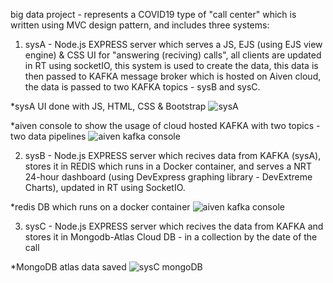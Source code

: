 big data project - represents a COVID19 type of "call center" which is written using MVC design pattern, and includes three systems:

1) sysA - Node.js EXPRESS server which serves a JS, EJS (using EJS view engine) & CSS  UI for "answering (reciving) calls", all clients are updated in RT using socketIO, this system is used to create the data, this data is then passed to KAFKA message broker which is hosted on Aiven cloud, the data is passed to two KAFKA topics - sysB and sysC.

*sysA UI done with JS, HTML, CSS & Bootstrap
![sysA](https://user-images.githubusercontent.com/44900773/92362394-9e808580-f0f8-11ea-90b8-e9aa1bb17a2f.jpg)

*aiven console to show the usage of cloud hosted KAFKA with two topics - two data pipelines
![aiven kafka console](https://user-images.githubusercontent.com/44900773/92363617-6da15000-f0fa-11ea-98f6-bbd78e2098a8.png)

2) sysB - Node.js EXPRESS server which recives data from KAFKA (sysA), stores it in REDIS which runs in a Docker container, and serves a NRT 24-hour dashboard (using DevExpress graphing library - DevExtreme Charts), updated in RT using SocketIO.

*redis DB which runs on a docker container
![aiven kafka console](https://user-images.githubusercontent.com/44900773/92363991-0d5ede00-f0fb-11ea-80f5-fc56ab2d0c8b.png)


3) sysC - Node.js EXPRESS server which recives the data from KAFKA and stores it in Mongodb-Atlas Cloud DB - in a collection by the date of the call

*MongoDB atlas data saved
![sysC mongoDB](https://user-images.githubusercontent.com/44900773/92363295-f1a70800-f0f9-11ea-8a8c-e8c6b91cdbd2.png)
